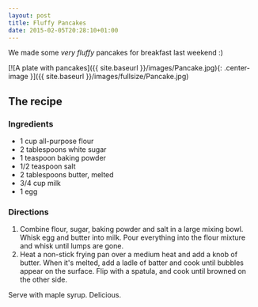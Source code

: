 ```yaml
---
layout: post
title: Fluffy Pancakes
date: 2015-02-05T20:28:10+01:00
---
```


We made some *very fluffy* pancakes for breakfast last weekend :)

[![A plate with pancakes]({{ site.baseurl }}/images/Pancake.jpg){: .center-image }]({{ site.baseurl }}/images/fullsize/Pancake.jpg)

## The recipe

### Ingredients

* 1 cup all-purpose flour
* 2 tablespoons white sugar
* 1 teaspoon baking powder
* 1/2 teaspoon salt
* 2 tablespoons butter, melted
* 3/4 cup milk
* 1 egg

### Directions

1. Combine flour, sugar, baking powder and salt in a large mixing bowl. Whisk egg and butter into milk. Pour everything into the flour mixture and whisk until lumps are gone.
2. Heat a non-stick frying pan over a medium heat and add a knob of butter. When it's melted, add a ladle of batter and cook until bubbles appear on the surface. Flip with a spatula, and cook until browned on the other side.

Serve with maple syrup. Delicious.

